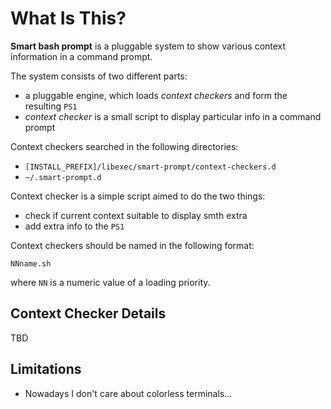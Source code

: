 What Is This?
=============

**Smart bash prompt** is a pluggable system to show various context information in a command prompt.

The system consists of two different parts:
- a pluggable engine, which loads _context checkers_ and form the resulting `PS1`
- _context checker_ is a small script to display particular info in a command prompt

Context checkers searched in the following directories:
- `[INSTALL_PREFIX]/libexec/smart-prompt/context-checkers.d`
- `~/.smart-prompt.d`

Context checker is a simple script aimed to do the two things:
- check if current context suitable to display smth extra
- add extra info to the `PS1`

Context checkers should be named in the following format:

    NNname.sh

where `NN` is a numeric value of a loading priority.


Context Checker Details
-----------------------

TBD

Limitations
-----------

* Nowadays I don't care about colorless terminals...
